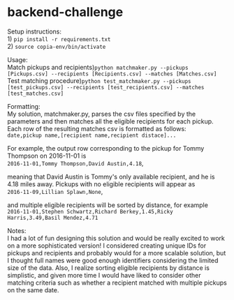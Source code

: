 # backend-challenge
Setup instructions:
<br />1) `pip install -r requirements.txt`
<br />2) `source copia-env/bin/activate`

Usage:
<br />Match pickups and recipients)`python matchmaker.py --pickups [Pickups.csv] --recipients [Recipients.csv] --matches [Matches.csv]`
<br />Test matching procedure)`python test_matchmaker.py --pickups [test_pickups.csv] --recipients [test_recipients.csv] --matches [test_matches.csv]`

Formatting:
<br />My solution, matchmaker.py, parses the csv files specified by the parameters and then matches all the eligible recipients for each pickup. Each row of the resulting matches csv is formatted as follows:
<br /> `date,pickup name,[recipient name,recipient distace]...`

For example, the output row corresponding to the pickup for Tommy Thompson on 2016-11-01 is
<br /> `2016-11-01,Tommy Thompson,David Austin,4.18`,

meaning that David Austin is Tommy's only available recipient, and he is 4.18 miles away. Pickups with no eligible recipients will appear as
<br />`2016-11-09,Lillian Splawn,None`,

and multiple eligible recipients will be sorted by distance, for example
<br />`2016-11-01,Stephen Schwartz,Richard Berkey,1.45,Ricky Harris,3.49,Basil Mendez,4.71`

Notes:
<br />I had a lot of fun designing this solution and would be really excited to work on a more sophisticated version! I considered creating unique IDs for pickups and recipients and probably would for a more scalable solution, but I thought full names were good enough identifiers considering the limited size of the data. Also, I realize sorting eligible recipients by distance is simplistic, and given more time I would have liked to consider other matching criteria such as whether a recipient matched with multiple pickups on the same date.

